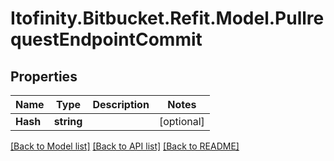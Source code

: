 # Itofinity.Bitbucket.Refit.Model.PullrequestEndpointCommit
## Properties

Name | Type | Description | Notes
------------ | ------------- | ------------- | -------------
**Hash** | **string** |  | [optional] 

[[Back to Model list]](../README.md#documentation-for-models) [[Back to API list]](../README.md#documentation-for-api-endpoints) [[Back to README]](../README.md)

